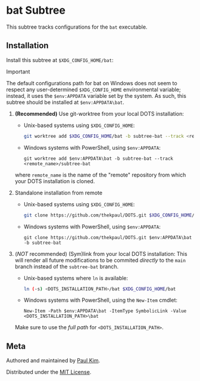 bat Subtree
===

This subtree tracks configurations for the `bat` executable.

## Installation

Install this subtree at `$XDG_CONFIG_HOME/bat`:

> [!IMPORTANT]
> The default configurations path for bat on Windows does not seem to respect
> any user-determined `$XDG_CONFIG_HOME` environmental variable; instead, it
> uses the `$env:APPDATA` variable set by the system.
> As such, this subtree should be installed at `$env:APPDATA\bat`.

1. **(Recommended)** Use git-worktree from your local DOTS installation:
   - Unix-based systems using `$XDG_CONFIG_HOME`:
     ```sh
     git worktree add $XDG_CONFIG_HOME/bat -b subtree-bat --track <remote_name>/subtree-bat
     ```
   - Windows systems with PowerShell, using `$env:APPDATA`:
     ```pwsh
     git worktree add $env:APPDATA\bat -b subtree-bat --track <remote_name>/subtree-bat
     ```
   where `remote_name` is the name of the "remote" repository from which your
   DOTS installation is cloned.

2. Standalone installation from remote
   - Unix-based systems using `$XDG_CONFIG_HOME`:
     ```sh
     git clone https://github.com/thekpaul/DOTS.git $XDG_CONFIG_HOME/bat -b subtree-bat
     ```
   - Windows systems with PowerShell, using `$env:APPDATA`:
     ```pwsh
     git clone https://github.com/thekpaul/DOTS.git $env:APPDATA\bat -b subtree-bat
     ```

3. (_NOT_ recommended) (Sym)link from your local DOTS installation:
   This will render all future modifications to be commited _directly_ to the
   `main` branch instead of the `subtree-bat` branch.
   - Unix-based systems where `ln` is available:
     ```sh
     ln (-s) <DOTS_INSTALLATION_PATH>/bat $XDG_CONFIG_HOME/bat
     ```
   - Windows systems with PowerShell, using the `New-Item` cmdlet:
     ```pwsh
     New-Item -Path $env:APPDATA\bat -ItemType SymbolicLink -Value <DOTS_INSTALLATION_PATH>\bat
     ```
   Make sure to use the _full path_ for `<DOTS_INSTALLATION_PATH>`.

## Meta

Authored and maintained by [Paul Kim](https://thekpaul.dev).

Distributed under the [MIT License][license].

[license]: ./LICENSE.md
